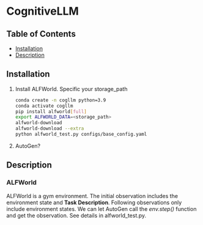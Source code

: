 # CognitiveLLM


## Table of Contents

- [Installation](#installation)
- [Description](#description)


## Installation

1. Install ALFWorld. Specific your storage_path
    ```sh
    conda create -n cogllm python=3.9
    conda activate cogllm
    pip install alfworld[full]
    export ALFWORLD_DATA=<storage_path>
    alfworld-download
    alfworld-download --extra
    python alfworld_test.py configs/base_config.yaml
    ```
2. AutoGen?
    

## Description
### ALFWorld
ALFWorld is a gym environment. The initial observation includes the environment state and **Task Description**. Following observations only include environment states. We can let AutoGen call the *env.step()* function and get the observation. See details in alfworld_test.py.